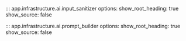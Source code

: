 ::: app.infrastructure.ai.input_sanitizer
    options:
        show_root_heading: true
        show_source: false

::: app.infrastructure.ai.prompt_builder
    options:
        show_root_heading: true
        show_source: false

